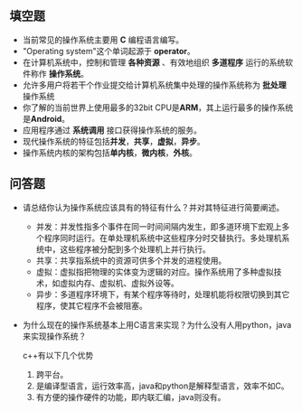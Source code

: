 ## 填空题

- 当前常见的操作系统主要用 **C** 编程语言编写。
- "Operating system"这个单词起源于 **operator**。
- 在计算机系统中，控制和管理 **各种资源** 、有效地组织 **多道程序** 运行的系统软件称作 **操作系统**。
- 允许多用户将若干个作业提交给计算机系统集中处理的操作系统称为 **批处理** 操作系统
- 你了解的当前世界上使用最多的32bit CPU是**ARM**，其上运行最多的操作系统是**Android**。
- 应用程序通过 **系统调用** 接口获得操作系统的服务。
- 现代操作系统的特征包括**并发**，**共享**，**虚拟**，**异步**。
- 操作系统内核的架构包括**单内核**，**微内核**，**外核**。

## 问答题

- 请总结你认为操作系统应该具有的特征有什么？并对其特征进行简要阐述。

  - 并发：并发性指多个事件在同一时间间隔内发生，即多道环境下宏观上多个程序同时运行。在单处理机系统中这些程序分时交替执行。多处理机系统中，这些程序被分配到多个处理机上并行执行。
  - 共享：共享指系统中的资源可供多个并发的进程使用。
  - 虚拟：虚拟指把物理的实体变为逻辑的对应。操作系统用了多种虚拟技术，如虚拟内存、虚拟机、虚拟外设等。
  - 异步：多道程序环境下，有某个程序等待时，处理机能将权限切换到其它程序，使其它程序不会被阻塞。

- 为什么现在的操作系统基本上用C语言来实现？为什么没有人用python，java来实现操作系统？

  c++有以下几个优势

  1. 跨平台。
  2. 是编译型语言，运行效率高，java和python是解释型语言，效率不如C。
  3. 有方便的操作硬件的功能，即内联汇编，java则没有。